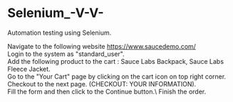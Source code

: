 # Selenium_-V-V-
Automation testing using Selenium.

Navigate to the following website https://www.saucedemo.com/ \
Login to the system as "standard_user".\
Add the following product to the cart : Sauce Labs Backpack, Sauce Labs Fleece Jacket.\
Go to the "Your Cart" page by clicking on the cart icon on top right corner.\
Checkout to the next page. (CHECKOUT: YOUR INFORMATION).\
Fill the form and then click to the Continue button.\ 
Finish the order.
